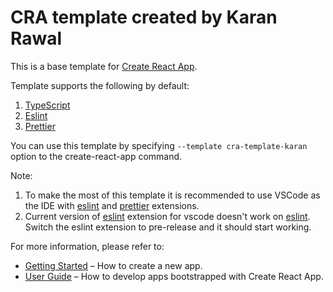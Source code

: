# CRA template created by Karan Rawal

This is a base template for [Create React App](https://github.com/facebook/create-react-app).

Template supports the following by default:
1. [TypeScript](https://www.typescriptlang.org/)
2. [Eslint](https://eslint.org/)
3. [Prettier](https://prettier.io/)


You can use this template by specifying `--template cra-template-karan` option to the create-react-app command.

Note:
1. To make the most of this template it is recommended to use VSCode as the IDE with [eslint](https://marketplace.visualstudio.com/items?itemName=dbaeumer.vscode-eslint) and [prettier](https://marketplace.visualstudio.com/items?itemName=esbenp.prettier-vscode) extensions.
2. Current version of [eslint](https://marketplace.visualstudio.com/items?itemName=dbaeumer.vscode-eslint) extension for vscode doesn't work on [eslint](https://marketplace.visualstudio.com/items?itemName=dbaeumer.vscode-eslint). Switch the eslint extension to pre-release and it should start working.

For more information, please refer to:

- [Getting Started](https://create-react-app.dev/docs/getting-started) – How to create a new app.
- [User Guide](https://create-react-app.dev) – How to develop apps bootstrapped with Create React App.